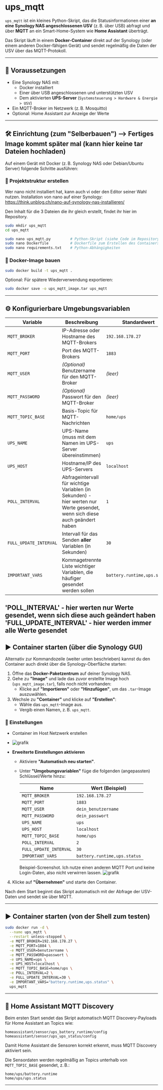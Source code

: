 # ups_mqtt

`ups_mqtt` ist ein kleines Python-Skript, das die Statusinformationen einer **an eine Synology NAS angeschlossenen USV** (z. B. über USB) abfragt und über **MQTT** an ein Smart-Home-System wie **Home Assistant** überträgt.

Das Skript läuft in einem **Docker-Container** direkt auf der Synology (oder einem anderen Docker-fähigen Gerät) und sendet regelmäßig die Daten der USV über das MQTT-Protokoll.

---

## 🧩 Voraussetzungen

- Eine Synology NAS mit:
  - Docker installiert
  - Einer über USB angeschlossenen und unterstützten USV
  - Dem aktivierten **UPS-Server** (`Systemsteuerung > Hardware & Energie > USV`)
- Ein MQTT-Broker im Netzwerk (z. B. Mosquitto)
- Optional: Home Assistant zur Anzeige der Werte

---

## 🛠️ Einrichtung (zum "Selberbauen") --> Fertiges Image kommt später mal (kann hier keine tar Dateien hochladen)

Auf einem Gerät mit Docker (z. B. Synology NAS oder Debian/Ubuntu Server) folgende Schritte ausführen:

### 📁 Projektstruktur erstellen
Wer nano nicht installiert hat, kann auch vi oder den Editor seiner Wahl nutzen.
Installation von nano auf einer Synology: https://think.unblog.ch/nano-auf-synology-nas-installieren/

Den Inhalt für die 3 Dateien die ihr gleich erstellt, findet ihr hier im Repository.

```bash
sudo mkdir ups_mqtt
cd ups_mqtt

sudo nano ups_mqtt.py         # Python-Skript (siehe Code im Repository)
sudo nano Dockerfile          # Dockerfile zum Erstellen des Containers
sudo nano requirements.txt    # Python-Abhängigkeiten
```

### 🐳 Docker-Image bauen

```bash
sudo docker build -t ups_mqtt .
```

Optional: Für spätere Wiederverwendung exportieren:

```bash
sudo docker save -o ups_mqtt_image.tar ups_mqtt
```

---

## ⚙️ Konfigurierbare Umgebungsvariablen

| Variable              | Beschreibung                                                                 | Standardwert              |
|-----------------------|------------------------------------------------------------------------------|---------------------------|
| `MQTT_BROKER`         | IP-Adresse oder Hostname des MQTT-Brokers                                    | `192.168.178.27`          |
| `MQTT_PORT`           | Port des MQTT-Brokers                                                        | `1883`                    |
| `MQTT_USER`           | *(Optional)* Benutzername für den MQTT-Broker                                | *(leer)*                  |
| `MQTT_PASSWORD`       | *(Optional)* Passwort für den MQTT-Broker                                    | *(leer)*                  |
| `MQTT_TOPIC_BASE`     | Basis-Topic für MQTT-Nachrichten                                             | `home/ups`                |
| `UPS_NAME`            | UPS-Name (muss mit dem Namen im UPS-Server übereinstimmen)                   | `ups`                     |
| `UPS_HOST`            | Hostname/IP des UPS-Servers                                                  | `localhost`               |
| `POLL_INTERVAL`       | Abfrageintervall für wichtige Variablen (in Sekunden) - hier werten nur Werte gesendet, wenn sich diese auch geändert haben                       | `1`                       |
| `FULL_UPDATE_INTERVAL`| Intervall für das Senden **aller** Variablen (in Sekunden)                   | `30`                      |
| `IMPORTANT_VARS`      | Kommagetrennte Liste wichtiger Variablen, die häufiger gesendet werden sollen| `battery.runtime,ups.status` |
'POLL_INTERVAL' - hier werten nur Werte gesendet, wenn sich diese auch geändert haben
'FULL_UPDATE_INTERVAL' - hier werden immer alle Werte gesendet
---

## ▶️ Container starten (über die Synology GUI)

Alternativ zur Kommandozeile (weiter unten beschrieben) kannst du den Container auch direkt über die Synology-Oberfläche starten:

1. Öffne das **Docker-Paketzentrum** auf deiner Synology NAS.
2. Gehe zu **"Image"** und lade das zuvor erstellte Image hoch (`ups_mqtt_image.tar`), falls noch nicht vorhanden:
   - Klicke auf **"Importieren"** oder **"Hinzufügen"**, um das `.tar`-Image auszuwählen.
3. Wechsle zu **"Container"** und klicke auf **"Erstellen"**:
   - Wähle das `ups_mqtt`-Image aus.
   - Vergib einen Namen, z. B. `ups_mqtt`.

### 🔧 Einstellungen

- Container im Host Netzwerk erstellen
- ![grafik](https://github.com/user-attachments/assets/dc2c0b89-4985-4548-98da-a650f5b97d85)

- **Erweiterte Einstellungen aktivieren**
  - Aktiviere **"Automatisch neu starten"**.
  - Unter **"Umgebungsvariablen"** füge die folgenden (angepassten) Schlüssel/Werte hinzu:

    | Name                 | Wert (Beispiel)              |
    |----------------------|------------------------------|
    | `MQTT_BROKER`        | `192.168.178.27`             |
    | `MQTT_PORT`          | `1883`                       |
    | `MQTT_USER`          | `dein_benutzername`          |
    | `MQTT_PASSWORD`      | `dein_passwort`              |
    | `UPS_NAME`           | `ups`                        |
    | `UPS_HOST`           | `localhost`                  |
    | `MQTT_TOPIC_BASE`    | `home/ups`                   |
    | `POLL_INTERVAL`      | `2`                          |
    | `FULL_UPDATE_INTERVAL` | `30`                       |
    | `IMPORTANT_VARS`     | `battery.runtime,ups.status` |
    Beispiel-Screenshot. Ich nutze einen anderen MQTT Port und keine Login-Daten, also nicht verwirren lassen.
    ![grafik](https://github.com/user-attachments/assets/fe8c8510-0e45-4d60-8084-5b0f4ef4da8e)


4. Klicke auf **"Übernehmen"** und starte den Container.

Nach dem Start beginnt das Skript automatisch mit der Abfrage der USV-Daten und sendet sie über MQTT.

---



## ▶️ Container starten (von der Shell zum testen)

```bash
sudo docker run -d \
  --name ups_mqtt \
  --restart unless-stopped \
  -e MQTT_BROKER=192.168.178.27 \
  -e MQTT_PORT=1884 \
  -e MQTT_USER=benutzername \
  -e MQTT_PASSWORD=passwort \
  -e UPS_NAME=ups \
  -e UPS_HOST=localhost \
  -e MQTT_TOPIC_BASE=home/ups \
  -e POLL_INTERVAL=2 \
  -e FULL_UPDATE_INTERVAL=30 \
  -e IMPORTANT_VARS="battery.runtime,ups.status" \
  ups_mqtt
```

---

## 🏡 Home Assistant MQTT Discovery

Beim ersten Start sendet das Skript automatisch MQTT Discovery-Payloads für Home Assistant an Topics wie:

```
homeassistant/sensor/ups_battery_runtime/config
homeassistant/sensor/ups_ups_status/config
```

Damit Home Assistant die Sensoren korrekt erkennt, muss MQTT Discovery aktiviert sein.

Die Sensordaten werden regelmäßig an Topics unterhalb von `MQTT_TOPIC_BASE` gesendet, z. B.:

```
home/ups/battery.runtime
home/ups/ups.status
```

---

